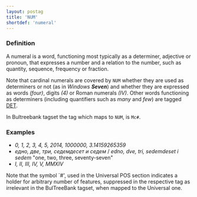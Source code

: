 ```yaml
---
layout: postag
title: 'NUM'
shortdef: 'numeral'
---
```


### Definition

A numeral is a word, functioning most typically as a determiner,
adjective or pronoun, that expresses a number and a relation to the
number, such as quantity, sequence, frequency or fraction.

Note that cardinal numerals are covered by `NUM` whether they are used
as determiners or not (as in _Windows <b>Seven</b>_) and whether they
are expressed as words _(four)_, digits _(4)_ or Roman numerals
_(IV)_. Other words functioning as determiners (including quantifiers
such as _many_ and _few_) are tagged [DET]().

In Bultreebank tagset the tag which maps to `NUM`, is `Mc#`.

### Examples

- _0, 1, 2, 3, 4, 5, 2014, 1000000, 3.14159265359_
- _едно, две, три, седемдесет и седем_ / _edno, dve, tri, sedemdeset i sedem_ "one, two, three, seventy-seven"
- _I, II, III, IV, V, MMXIV_

Note that the symbol `#', used in the Universal POS section indicates a holder for arbitrary number of features, suppressed in the respective tag as irrelevant in the BulTreeBank tagset, when mapped to the Universal one.

